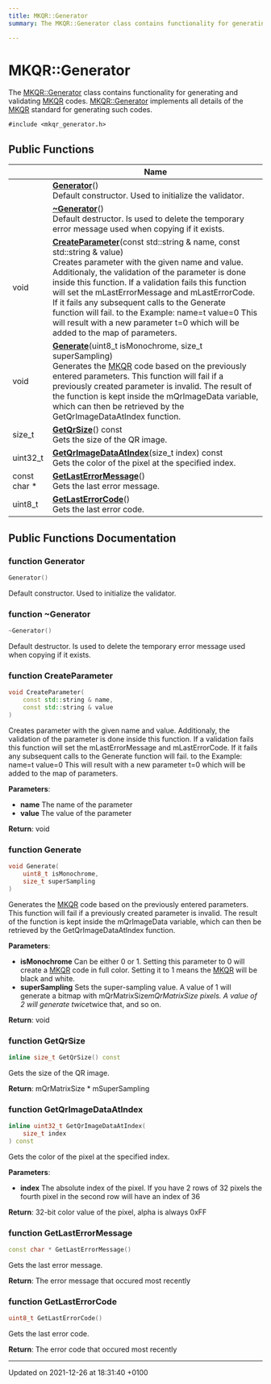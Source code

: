 ```yaml
---
title: MKQR::Generator
summary: The MKQR::Generator class contains functionality for generating and validating MKQR codes. MKQR::Generator implements all details of the MKQR standard for generating such codes. 

---
```


# MKQR::Generator



The [MKQR::Generator]() class contains functionality for generating and validating [MKQR](/Namespaces/namespace_m_k_q_r.md) codes. [MKQR::Generator]() implements all details of the [MKQR](/Namespaces/namespace_m_k_q_r.md) standard for generating such codes. 


`#include <mkqr_generator.h>`

## Public Functions

|                | Name           |
| -------------- | -------------- |
| | **[Generator](/Classes/class_m_k_q_r_1_1_generator.md#function-generator)**()<br>Default constructor. Used to initialize the validator.  |
| | **[~Generator](/Classes/class_m_k_q_r_1_1_generator.md#function-~generator)**()<br>Default destructor. Is used to delete the temporary error message used when copying if it exists.  |
| void | **[CreateParameter](/Classes/class_m_k_q_r_1_1_generator.md#function-createparameter)**(const std::string & name, const std::string & value)<br>Creates parameter with the given name and value. Additionaly, the validation of the parameter is done inside this function. If a validation fails this function will set the mLastErrorMessage and mLastErrorCode. If it fails any subsequent calls to the Generate function will fail. to the Example:    name=t value=0 This will result with a new parameter t=0 which will be added to the map of parameters.  |
| void | **[Generate](/Classes/class_m_k_q_r_1_1_generator.md#function-generate)**(uint8_t isMonochrome, size_t superSampling)<br>Generates the [MKQR](/Namespaces/namespace_m_k_q_r.md) code based on the previously entered parameters. This function will fail if a previously created parameter is invalid. The result of the function is kept inside the mQrImageData variable, which can then be retrieved by the GetQrImageDataAtIndex function.  |
| size_t | **[GetQrSize](/Classes/class_m_k_q_r_1_1_generator.md#function-getqrsize)**() const<br>Gets the size of the QR image.  |
| uint32_t | **[GetQrImageDataAtIndex](/Classes/class_m_k_q_r_1_1_generator.md#function-getqrimagedataatindex)**(size_t index) const<br>Gets the color of the pixel at the specified index.  |
| const char * | **[GetLastErrorMessage](/Classes/class_m_k_q_r_1_1_generator.md#function-getlasterrormessage)**()<br>Gets the last error message.  |
| uint8_t | **[GetLastErrorCode](/Classes/class_m_k_q_r_1_1_generator.md#function-getlasterrorcode)**()<br>Gets the last error code.  |

## Public Functions Documentation

### function Generator

```cpp
Generator()
```

Default constructor. Used to initialize the validator. 

### function ~Generator

```cpp
~Generator()
```

Default destructor. Is used to delete the temporary error message used when copying if it exists. 

### function CreateParameter

```cpp
void CreateParameter(
    const std::string & name,
    const std::string & value
)
```

Creates parameter with the given name and value. Additionaly, the validation of the parameter is done inside this function. If a validation fails this function will set the mLastErrorMessage and mLastErrorCode. If it fails any subsequent calls to the Generate function will fail. to the Example:    name=t value=0 This will result with a new parameter t=0 which will be added to the map of parameters. 

**Parameters**: 

  * **name** The name of the parameter 
  * **value** The value of the parameter


**Return**: void 

### function Generate

```cpp
void Generate(
    uint8_t isMonochrome,
    size_t superSampling
)
```

Generates the [MKQR](/Namespaces/namespace_m_k_q_r.md) code based on the previously entered parameters. This function will fail if a previously created parameter is invalid. The result of the function is kept inside the mQrImageData variable, which can then be retrieved by the GetQrImageDataAtIndex function. 

**Parameters**: 

  * **isMonochrome** Can be either 0 or 1. Setting this parameter to 0 will create a [MKQR](/Namespaces/namespace_m_k_q_r.md) code in full color. Setting it to 1 means the [MKQR](/Namespaces/namespace_m_k_q_r.md) will be black and white. 
  * **superSampling** Sets the super-sampling value. A value of 1 will generate a bitmap with mQrMatrixSize*mQrMatrixSize pixels. A value of 2 will generate twice*twice that, and so on.


**Return**: void 

### function GetQrSize

```cpp
inline size_t GetQrSize() const
```

Gets the size of the QR image. 

**Return**: mQrMatrixSize * mSuperSampling 

### function GetQrImageDataAtIndex

```cpp
inline uint32_t GetQrImageDataAtIndex(
    size_t index
) const
```

Gets the color of the pixel at the specified index. 

**Parameters**: 

  * **index** The absolute index of the pixel. If you have 2 rows of 32 pixels the fourth pixel in the second row will have an index of 36


**Return**: 32-bit color value of the pixel, alpha is always 0xFF 

### function GetLastErrorMessage

```cpp
const char * GetLastErrorMessage()
```

Gets the last error message. 

**Return**: The error message that occured most recently 

### function GetLastErrorCode

```cpp
uint8_t GetLastErrorCode()
```

Gets the last error code. 

**Return**: The error code that occured most recently 

-------------------------------

Updated on 2021-12-26 at 18:31:40 +0100
